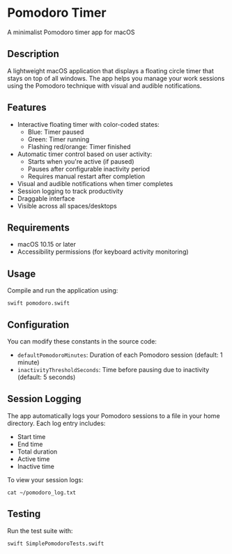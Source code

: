 # Pomodoro Timer
A minimalist Pomodoro timer app for macOS

## Description
A lightweight macOS application that displays a floating circle timer that stays on top of all windows. The app helps you manage your work sessions using the Pomodoro technique with visual and audible notifications.

## Features
- Interactive floating timer with color-coded states:
  - Blue: Timer paused
  - Green: Timer running
  - Flashing red/orange: Timer finished
- Automatic timer control based on user activity:
  - Starts when you're active (if paused)
  - Pauses after configurable inactivity period
  - Requires manual restart after completion
- Visual and audible notifications when timer completes
- Session logging to track productivity
- Draggable interface
- Visible across all spaces/desktops

## Requirements
- macOS 10.15 or later
- Accessibility permissions (for keyboard activity monitoring)

## Usage
Compile and run the application using:
```
swift pomodoro.swift
```

## Configuration
You can modify these constants in the source code:
- `defaultPomodoroMinutes`: Duration of each Pomodoro session (default: 1 minute)
- `inactivityThresholdSeconds`: Time before pausing due to inactivity (default: 5 seconds)

## Session Logging
The app automatically logs your Pomodoro sessions to a file in your home directory. Each log entry includes:
- Start time
- End time
- Total duration
- Active time
- Inactive time

To view your session logs:
```
cat ~/pomodoro_log.txt
```

## Testing
Run the test suite with:
```
swift SimplePomodoroTests.swift
```

